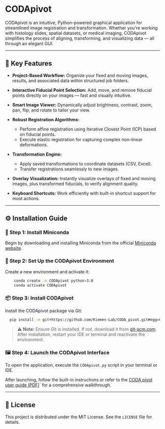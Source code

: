 # CODApivot

CODApivot is an intuitive, Python-powered graphical application for streamlined image registration and transformation. Whether you're working with histology slides, spatial datasets, or medical imaging, CODApivot simplifies the process of aligning, transforming, and visualizing data — all through an elegant GUI.

---
## 🚀 Key Features

* **Project-Based Workflow:** Organize your fixed and moving images, results, and associated data within structured job folders.
* **Interactive Fiducial Point Selection:** Add, move, and remove fiducial points directly on your images — fast and visually intuitive.
* **Smart Image Viewer:** Dynamically adjust brightness, contrast, zoom, pan, flip, and rotate to tailor your view.
* **Robust Registration Algorithms:**

  * Perform affine registration using Iterative Closest Point (ICP) based on fiducial points.
  * Execute elastic registration for capturing complex non-linear deformations.
* **Transformation Engine:**

  * Apply saved transformations to coordinate datasets (CSV, Excel).
  * Transfer registrations seamlessly to new images.
* **Overlay Visualization:** Instantly visualize overlays of fixed and moving images, plus transformed fiducials, to verify alignment quality.
* **Keyboard Shortcuts:** Work efficiently with built-in shortcut support for most actions.

---
## ⚙️ Installation Guide

### 📅 Step 1: Install Miniconda

Begin by downloading and installing Miniconda from the official [Miniconda website](https://docs.anaconda.com/miniconda/).

### 🐍 Step 2: Set Up the CODApivot Environment

Create a new environment and activate it:

```bash
    conda create -n CODApivot python>3.8
    conda activate CODApivot
```

### 📦 Step 3: Install CODApivot

Install the CODApivot package via Git:

```bash
  pip install -e git+https://github.com/Kiemen-Lab/CODA_pivot.git#egg=CODApivot
```

> ⚠️ **Note:** Ensure Git is installed. If not, download it from [git-scm.com](https://git-scm.com/downloads/win). After installation, restart your IDE or terminal and reactivate the environment.

### 🖼️ Step 4: Launch the CODApivot Interface

To open the application, execute the `CODApivot.py` script in your terminal or IDE.

After launching, follow the built-in instructions or refer to the [CODA pivot user guide (PDF)](./CODA%20pivot%20user%20guide.pdf)` for a comprehensive walkthrough.

---
## 📄 License

This project is distributed under the MIT License. See the `LICENSE` file for details.
